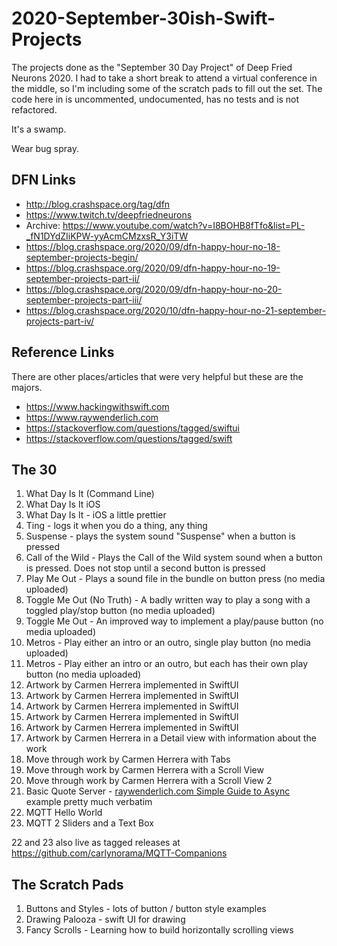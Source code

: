 # 2020-September-30ish-Swift-Projects
The projects done as the "September 30 Day Project" of Deep Fried Neurons 2020.
I had to take a short break to attend a virtual conference in the middle, so
I'm including some of the scratch pads to fill out the set. The code here in is
uncommented, undocumented, has no tests and is not refactored.

It's a swamp.

Wear bug spray.

## DFN Links

- http://blog.crashspace.org/tag/dfn
- https://www.twitch.tv/deepfriedneurons
- Archive: https://www.youtube.com/watch?v=I8BOHB8fTfo&list=PL-_fN1DYdZIiKPW-yyAcmCMzxsR_Y3iTW
- https://blog.crashspace.org/2020/09/dfn-happy-hour-no-18-september-projects-begin/
- https://blog.crashspace.org/2020/09/dfn-happy-hour-no-19-september-projects-part-ii/
- https://blog.crashspace.org/2020/09/dfn-happy-hour-no-20-september-projects-part-iii/
- https://blog.crashspace.org/2020/10/dfn-happy-hour-no-21-september-projects-part-iv/

## Reference Links

There are other places/articles that were very helpful but these are the majors.

- https://www.hackingwithswift.com
- https://www.raywenderlich.com
- https://stackoverflow.com/questions/tagged/swiftui
- https://stackoverflow.com/questions/tagged/swift

## The 30

  1. What Day Is It (Command Line)
  2. What Day Is It iOS
  3. What Day Is It - iOS a little prettier
  4. Ting - logs it when you do a thing, any thing
  5. Suspense - plays the system sound "Suspense" when a button is pressed
  6. Call of the Wild - Plays the Call of the Wild system sound when a button is pressed. Does not stop until a second button is pressed
  7. Play Me Out - Plays a sound file in the bundle on button press (no media uploaded)
  8. Toggle Me Out (No Truth) - A badly written way to play a song with a toggled play/stop button (no media uploaded)
  9. Toggle Me Out - An improved way to implement a play/pause button (no media uploaded)
  10. Metros - Play either an intro or an outro, single play button (no media uploaded)
  11. Metros - Play either an intro or an outro, but each has their own play button (no media uploaded)
  12. Artwork by Carmen Herrera implemented in SwiftUI
  13. Artwork by Carmen Herrera implemented in SwiftUI
  14. Artwork by Carmen Herrera implemented in SwiftUI
  15. Artwork by Carmen Herrera implemented in SwiftUI
  16. Artwork by Carmen Herrera implemented in SwiftUI
  17. Artwork by Carmen Herrera in a Detail view with information about the work
  18. Move through work by Carmen Herrera with Tabs
  19. Move through work by Carmen Herrera with a Scroll View
  20. Move through work by Carmen Herrera with a Scroll View 2
  21. Basic Quote Server - [raywenderlich.com Simple Guide to Async](https://www.raywenderlich.com/1124580-swiftnio-a-simple-guide-to-async-on-the-server) example pretty much verbatim
  22. MQTT Hello World
  23. MQTT 2 Sliders and a Text Box

22 and 23 also live as tagged releases at https://github.com/carlynorama/MQTT-Companions

 ## The Scratch Pads

   1. Buttons and Styles - lots of button / button style examples
   2. Drawing Palooza - swift UI for drawing
   3. Fancy Scrolls - Learning how to build horizontally scrolling views
